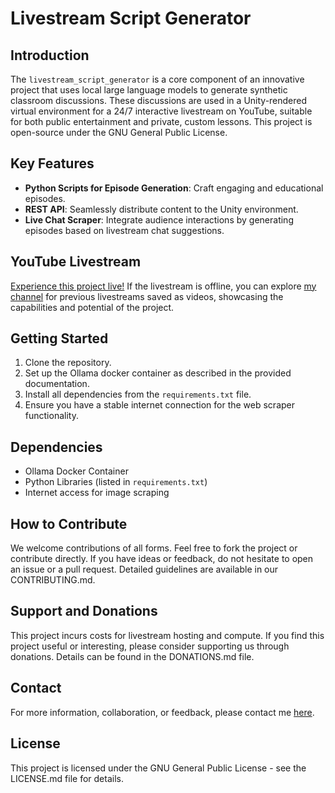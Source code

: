 # Livestream Script Generator

## Introduction
The `livestream_script_generator` is a core component of an innovative project that uses local large language models to generate synthetic classroom discussions. These discussions are used in a Unity-rendered virtual environment for a 24/7 interactive livestream on YouTube, suitable for both public entertainment and private, custom lessons. This project is open-source under the GNU General Public License.

## Key Features
- **Python Scripts for Episode Generation**: Craft engaging and educational episodes.
- **REST API**: Seamlessly distribute content to the Unity environment.
- **Live Chat Scraper**: Integrate audience interactions by generating episodes based on livestream chat suggestions.

## YouTube Livestream
[Experience this project live!](https://www.youtube.com/@SteffenProbst-qt5wq/streams) If the livestream is offline, you can explore [my channel](https://www.youtube.com/@SteffenProbst-qt5wq/streams) for previous livestreams saved as videos, showcasing the capabilities and potential of the project.

## Getting Started
1. Clone the repository.
2. Set up the Ollama docker container as described in the provided documentation.
3. Install all dependencies from the `requirements.txt` file.
4. Ensure you have a stable internet connection for the web scraper functionality.

## Dependencies
- Ollama Docker Container
- Python Libraries (listed in `requirements.txt`)
- Internet access for image scraping

## How to Contribute
We welcome contributions of all forms. Feel free to fork the project or contribute directly. If you have ideas or feedback, do not hesitate to open an issue or a pull request. Detailed guidelines are available in our CONTRIBUTING.md.

## Support and Donations
This project incurs costs for livestream hosting and compute. If you find this project useful or interesting, please consider supporting us through donations. Details can be found in the DONATIONS.md file.

## Contact
For more information, collaboration, or feedback, please contact me [here](https://github.com/Probst1nator).

## License
This project is licensed under the GNU General Public License - see the LICENSE.md file for details.
